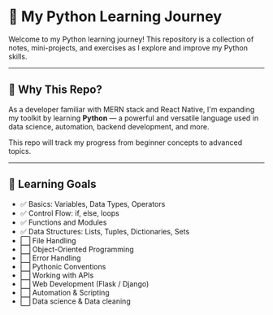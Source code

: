 # 🐍 My Python Learning Journey

Welcome to my Python learning journey! This repository is a collection of notes, mini-projects, and exercises as I explore and improve my Python skills.

---

## 📌 Why This Repo?

As a developer familiar with MERN stack and React Native, I'm expanding my toolkit by learning **Python** — a powerful and versatile language used in data science, automation, backend development, and more.

This repo will track my progress from beginner concepts to advanced topics.

---

## 🚀 Learning Goals

- ✅ Basics: Variables, Data Types, Operators
- ✅ Control Flow: if, else, loops
- ✅ Functions and Modules
- ✅ Data Structures: Lists, Tuples, Dictionaries, Sets
- ⬜️ File Handling
- ⬜️ Object-Oriented Programming
- ⬜️ Error Handling
- ⬜️ Pythonic Conventions
- ⬜️ Working with APIs
- ⬜️ Web Development (Flask / Django)
- ⬜️ Automation & Scripting
- ⬜️ Data science & Data cleaning 
